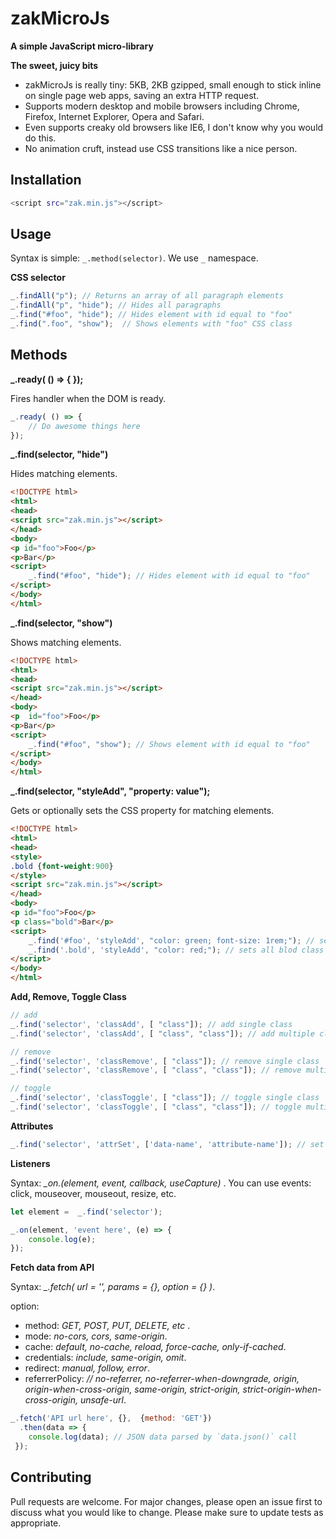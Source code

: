 # zakMicroJs

**A simple JavaScript micro-library**

**The sweet, juicy bits**
- zakMicroJs is really tiny: 5KB, 2KB gzipped, small enough to stick inline on single page web apps, saving an extra HTTP request.
- Supports modern desktop and mobile browsers including Chrome, Firefox, Internet Explorer, Opera and Safari.
- Even supports creaky old browsers like IE6, I don't know why you would do this.
- No animation cruft, instead use CSS transitions like a nice person.

## Installation

```bash
<script src="zak.min.js"></script>
```

## Usage
Syntax is simple: `_.method(selector)`. We use `_` namespace.

**CSS selector**
```javascript
_.findAll("p"); // Returns an array of all paragraph elements
_.findAll("p", "hide"); // Hides all paragraphs
_.find("#foo", "hide"); // Hides element with id equal to "foo"
_.find(".foo", "show");  // Shows elements with "foo" CSS class
```
## Methods
**_.ready( () => { });**

Fires handler when the DOM is ready.
```javascript
_.ready( () => { 
	// Do awesome things here
});
```
**_.find(selector, "hide")**

Hides matching elements.
```html
<!DOCTYPE html>
<html>
<head>
<script src="zak.min.js"></script>
</head>
<body>
<p id="foo">Foo</p>
<p>Bar</p>
<script>
	_.find("#foo", "hide"); // Hides element with id equal to "foo"
</script>
</body>
</html>
```
**_.find(selector, "show")**

Shows matching elements.
```html
<!DOCTYPE html>
<html>
<head>
<script src="zak.min.js"></script>
</head>
<body>
<p  id="foo">Foo</p>
<p>Bar</p>
<script>
	_.find("#foo", "show"); // Shows element with id equal to "foo"
</script>
</body>
</html>
```
**_.find(selector, "styleAdd", "property: value");**

Gets or optionally sets the CSS property for matching elements.

```html
<!DOCTYPE html>
<html>
<head>
<style>
.bold {font-weight:900}
</style>
<script src="zak.min.js"></script>
</head>
<body>
<p id="foo">Foo</p>
<p class="bold">Bar</p>
<script>
	_.find('#foo', 'styleAdd', "color: green; font-size: 1rem;"); // sets multiple css element with id equal to "foo"
	_.find('.bold', 'styleAdd', "color: red;"); // sets all blod class color to red
</script>
</body>
</html>
```
**Add, Remove, Toggle Class**

```javascript
// add
_.find('selector', 'classAdd', [ "class"]); // add single class
_.find('selector', 'classAdd', [ "class", "class"]); // add multiple classes

// remove
_.find('selector', 'classRemove', [ "class"]); // remove single class
_.find('selector', 'classRemove', [ "class", "class"]); // remove multiple classes

// toggle
_.find('selector', 'classToggle', [ "class"]); // toggle single class
_.find('selector', 'classToggle', [ "class", "class"]); // toggle multiple classes
```
**Attributes**

```javascript
_.find('selector', 'attrSet', ['data-name', 'attribute-name']); // set attribute
```
**Listeners**

Syntax: *_on.(element, event, callback, useCapture)* .
You can use events: click, mouseover, mouseout, resize, etc.

```javascript
let element =  _.find('selector');

_.on(element, 'event here', (e) => {
 	console.log(e);
});
```
**Fetch data from API**

Syntax: *_.fetch( url = '', params = {}, option = {} )*.

option: 
- method: *GET, POST, PUT, DELETE, etc* .
- mode: *no-cors, cors, same-origin*.
- cache: *default, no-cache, reload, force-cache, only-if-cached*.
- credentials: *include, same-origin, omit*.
- redirect: *manual, follow, error*.
- referrerPolicy: *// no-referrer, no-referrer-when-downgrade, origin, origin-when-cross-origin, same-origin, strict-origin, strict-origin-when-cross-origin, unsafe-url*.

```javascript
_.fetch('API url here', {},  {method: 'GET'})
  .then(data => {
	console.log(data); // JSON data parsed by `data.json()` call
 });
```

## Contributing
Pull requests are welcome. For major changes, please open an issue first to discuss what you would like to change.
Please make sure to update tests as appropriate.
